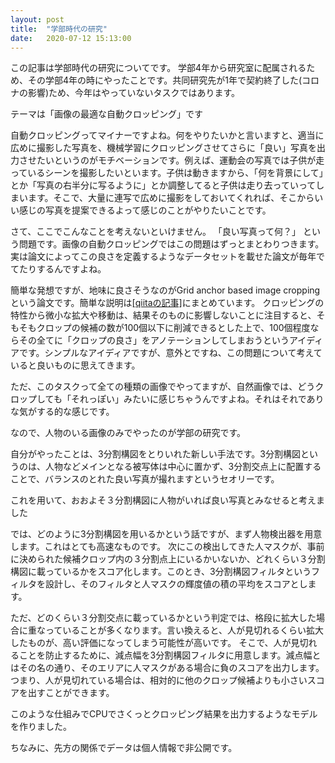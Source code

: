 ```yaml
---
layout: post
title:  "学部時代の研究"
date:   2020-07-12 15:13:00 
---
```


この記事は学部時代の研究についてです。
学部4年から研究室に配属されるため、その学部4年の時にやったことです。共同研究先が1年で契約終了した(コロナの影響)ため、今年はやっていないタスクではあります。

テーマは「画像の最適な自動クロッピング」です

自動クロッピングってマイナーですよね。何をやりたいかと言いますと、適当に広めに撮影した写真を、機械学習にクロッピングさせてさらに「良い」写真を出力させたいというのがモチベーションです。例えば、運動会の写真では子供が走っているシーンを撮影したいといます。子供は動きますから、「何を背景にして」とか「写真の右半分に写るように」とか調整してると子供は走り去っていってしまいます。そこで、大量に連写で広めに撮影をしておいてくれれば、そこからいい感じの写真を提案できるよって感じのことがやりたいことです。

さて、ここでこんなことを考えないといけません。
「良い写真って何？」
という問題です。画像の自動クロッピングではこの問題はずっとまとわりつきます。
実は論文によってこの良さを定義するようなデータセットを載せた論文が毎年でてたりするんですよね。

簡単な発想ですが、地味に良さそうなのがGrid anchor based image croppingという論文です。簡単な説明は[[qiitaの記事]][crop]にまとめています。
クロッピングの特性から微小な拡大や移動は、結果そのものに影響しないことに注目すると、そもそもクロップの候補の数が100個以下に削減できるとした上で、100個程度ならその全てに「クロップの良さ」をアノテーションしてしまおうというアイディアです。シンプルなアイディアですが、意外とですね、この問題について考えていると良いものに思えてきます。

ただ、このタスクって全ての種類の画像でやってますが、自然画像では、どうクロップしても「それっぽい」みたいに感じちゃうんですよね。それはそれでありな気がする的な感じです。

なので、人物のいる画像のみでやったのが学部の研究です。

自分がやったことは、3分割構図をとりいれた新しい手法です。3分割構図というのは、人物などメインとなる被写体は中心に置かず、3分割交点上に配置することで、バランスのとれた良い写真が撮れますというセオリーです。

これを用いて、おおよそ３分割構図に人物がいれば良い写真とみなせると考えました

では、どのように3分割構図を用いるかという話ですが、まず人物検出器を用意します。これはとても高速なものです。
次にこの検出してきた人マスクが、事前に決められた候補クロップ内の３分割点上にいるかいないか、どれくらい３分割構図に載っているかをスコア化します。このとき、3分割構図フィルタというフィルタを設計し、そのフィルタと人マスクの輝度値の積の平均をスコアとします。

ただ、どのくらい３分割交点に載っているかという判定では、格段に拡大した場合に重なっていることが多くなります。言い換えると、人が見切れるくらい拡大したものが、高い評価になってしまう可能性が高いです。
そこで、人が見切れることを防止するために、減点幅を3分割構図フィルタに用意します。減点幅とはその名の通り、そのエリアに人マスクがある場合に負のスコアを出力します。つまり、人が見切れている場合は、相対的に他のクロップ候補よりも小さいスコアを出すことができます。

このような仕組みでCPUでさくっとクロッピング結果を出力するようなモデルを作りました。

ちなみに、先方の関係でデータは個人情報で非公開です。



[crop]: https://qiita.com/daikiclimate/items/44fdbe88f9b977f72860
[geek]: https://talent.supporterz.jp/geeksai/2020/
[suma]: https://qiita.com/daikiclimate/items/8d094e4b7cec4e55cade

